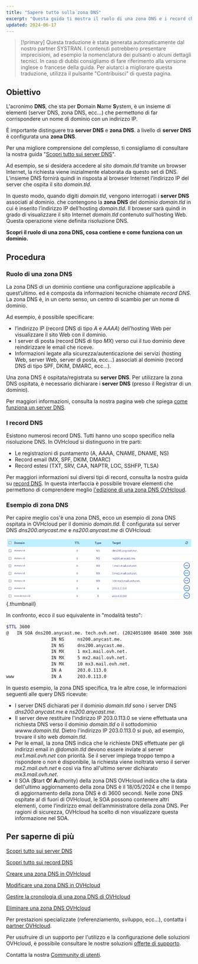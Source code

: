 ```yaml
---
title: "Sapere tutto sulla zona DNS"
excerpt: "Questa guida ti mostra il ruolo di una zona DNS e i record che contiene per un dominio"
updated: 2024-06-17
---
```


> [!primary]
> Questa traduzione è stata generata automaticamente dal nostro partner SYSTRAN. I contenuti potrebbero presentare imprecisioni, ad esempio la nomenclatura dei pulsanti o alcuni dettagli tecnici. In caso di dubbi consigliamo di fare riferimento alla versione inglese o francese della guida. Per aiutarci a migliorare questa traduzione, utilizza il pulsante "Contribuisci" di questa pagina.
>

## Obiettivo

L'acronimo **DNS**, che sta per **D**omain **N**ame **S**ystem, è un insieme di elementi (server DNS, zona DNS, ecc...) che permettono di far corrispondere un nome di dominio con un indirizzo IP.

È importante distinguere tra **server DNS** e **zona DNS**. a livello di **server DNS** è configurata una **zona DNS**.

Per una migliore comprensione del complesso, ti consigliamo di consultare la nostra guida "[Scopri tutto sui server DNS](/pages/web_cloud/domains/dns_server_general_information)".

Ad esempio, se si desidera accedere al sito *domain.tld* tramite un browser Internet, la richiesta viene inizialmente elaborata da questo set di DNS. L’insieme DNS fornirà quindi in risposta al browser Internet l’indirizzo IP del server che ospita il sito *domain.tld*.

In questo modo, quando digiti *domain.tld*, vengono interrogati i **server DNS** associati al dominio. che contengono la **zona DNS** del dominio *domain.tld* in cui è inserito l’indirizzo IP dell’hosting *domain.tld*. Il browser sarà quindi in grado di visualizzare il sito Internet *domain.tld* contenuto sull’hosting Web. Questa operazione viene definita risoluzione DNS.

**Scopri il ruolo di una zona DNS, cosa contiene e come funziona con un dominio.**

## Procedura

### Ruolo di una zona DNS

La zona DNS di un dominio contiene una configurazione applicabile a quest’ultimo. ed è composta da informazioni tecniche chiamate *record DNS*. La zona DNS è, in un certo senso, un centro di scambio per un nome di dominio.

Ad esempio, è possibile specificare:

- l’indirizzo IP (record DNS di tipo *A* e *AAAA*) dell’hosting Web per visualizzare il sito Web con il dominio.
- I server di posta (record DNS di tipo *MX*) verso cui il tuo dominio deve reindirizzare le email che riceve.
- Informazioni legate alla sicurezza/autenticazione dei servizi (hosting Web, server Web, server di posta, ecc...) associati al dominio (record DNS di tipo SPF, DKIM, DMARC, ecc...).

Una zona DNS è ospitata/registrata su **server DNS**. Per utilizzare la zona DNS ospitata, è necessario dichiarare i **server DNS** (presso il Registrar di un dominio).

Per maggiori informazioni, consulta la nostra pagina web che spiega [come funziona un server DNS](/links/web/domains-dns-server).

### I record DNS

Esistono numerosi record DNS. Tutti hanno uno scopo specifico nella risoluzione DNS. In OVHcloud si distinguono in tre parti:

- Le registrazioni di puntamento (A, AAAA, CNAME, DNAME, NS)
- Record email (MX, SPF, DKIM, DMARC)
- Record estesi (TXT, SRV, CAA, NAPTR, LOC, SSHFP, TLSA)

Per maggiori informazioni sui diversi tipi di record, consulta la nostra guida su [record DNS](/pages/web_cloud/domains/dns_zone_records). In questa interfaccia è possibile trovare elementi che permettono di comprendere meglio [l'edizione di una zona DNS OVHcloud](/pages/web_cloud/domains/dns_zone_edit).

### Esempio di zona DNS

Per capire meglio cos'è una zona DNS, ecco un esempio di zona DNS ospitata in OVHcloud per il dominio *domain.tld*. È configurata sui server DNS *dns200.anycast.me* e *ns200.anycast.me* di OVHcloud:

![DNS zona dashboard](images/dns-zone-dashboard.png){.thumbnail}

In confronto, ecco il suo equivalente in "modalità testo":

```bash
$TTL 3600
@	IN SOA dns200.anycast.me. tech.ovh.net. (2024051800 86400 3600 3600000 60)
                 IN NS     ns200.anycast.me.
                 IN NS     dns200.anycast.me.
                 IN MX     1 mx1.mail.ovh.net.
                 IN MX     5 mx2.mail.ovh.net.
                 IN MX     10 mx3.mail.ovh.net.
                 IN A      203.0.113.0
www              IN A      203.0.113.0
```

In questo esempio, la zona DNS specifica, tra le altre cose, le informazioni seguenti alle query DNS ricevute:

- I server DNS dichiarati per il dominio *domain.tld* sono i server DNS *dns200.anycast.me* e *ns200.anycast.me*.
- Il server deve restituire l'indirizzo IP 203.0.113.0 se viene effettuata una richiesta DNS verso il dominio *domain.tld* o il sottodominio *wwww.domain.tld*. Dietro l'indirizzo IP 203.0.113.0 si può, ad esempio, trovare il sito web *domain.tld*.
- Per le email, la zona DNS indica che le richieste DNS effettuate per gli indirizzi email in *@domain.tld* devono essere inviate al server *mx1.mail.ovh.net* con priorità. Se il server impiega troppo tempo a rispondere o non è disponibile, la richiesta viene inoltrata verso il server *mx2.mail.ovh.net* e così via fino all'ultimo server dichiarato *mx3.mail.ovh.net*.
- Il SOA (**S**tart **O**f **A**uthority) della zona DNS OVHcloud indica che la data dell'ultimo aggiornamento della zona DNS è il 18/05/2024 e che il tempo di aggiornamento della zona DNS è di 3600 secondi. Nelle zone DNS ospitate al di fuori di OVHcloud, le SOA possono contenere altri elementi, come l’indirizzo email dell’amministratore della zona DNS. Per ragioni di sicurezza, OVHcloud ha scelto di non visualizzare questa informazione nel SOA.

## Per saperne di più

[Scopri tutto sui server DNS](/pages/web_cloud/domains/dns_server_general_information)

[Scopri tutto sui record DNS](/pages/web_cloud/domains/dns_zone_records)

[Creare una zona DNS in OVHcloud](/pages/web_cloud/domains/dns_zone_create)

[Modificare una zona DNS in OVHcloud](/pages/web_cloud/domains/dns_zone_edit)

[Gestire la cronologia di una zona DNS di OVHcloud](/pages/web_cloud/domains/dns_zone_history)

[Eliminare una zona DNS OVHcloud](/pages/web_cloud/domains/dns_zone_deletion)
 
Per prestazioni specializzate (referenziamento, sviluppo, ecc...), contatta i [partner OVHcloud](/links/partner).
 
Per usufruire di un supporto per l'utilizzo e la configurazione delle soluzioni OVHcloud, è possibile consultare le nostre soluzioni [offerte di supporto](/links/support).
 
Contatta la nostra [Community di utenti](/links/community).